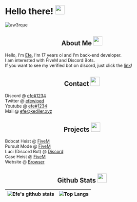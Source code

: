 <h1 align="left">Hello there! <img src = "https://cdn.discordapp.com/emojis/933755928317136907.png?v=1" high="20px" width="30px"></h1>

<img src="https://komarev.com/ghpvc/?username=aw3rque&label=Profile Viewers&color=552b75" alt="aw3rque" />

<div>
    <h2 align="center"> About Me <img src = "https://cdn.discordapp.com/emojis/895594417484873779.png?v=1" high="20px" width="30px"> </h2>
</div>

Hello, I'm [Efe](https://discord.com/users/280696584889696257), I'm 17 years ol and I'm back-end developer.\
I am interested with FiveM and Discord Bots. \
If you want to see my verified bot on discord, just click the [link](https://discord.com/users/412016041749643277)! 

<div>
    <h2 align="center"> Contact <img src = "https://cdn.discordapp.com/emojis/898285949094621245.png?v=1" high="20px" width="30px"> </h2>
</div>

Discord @ [efe#1234](https://discord.com/users/280696584889696257) \
Twitter @ [efewiped](https://twitter.com/efewiped) \
Youtube @ [efe#1234](https://www.youtube.com/channel/UC4a5DMZ_BjZFDios8od7ENQ) \
Mail @ [efe@kediler.xyz](https://www.youtube.com/watch?v=gOWYoO3VHto)

<div>
    <h2 align="center"> Projects <img src = "https://cdn.discordapp.com/emojis/743988189814849627.png?v=1" high="20px" width="30px"> </h2>
</div>

Bobcat Heist @ [FiveM](https://www.youtube.com/watch?v=bU2_4M6BKWA) \
Pursuit Mode @ [FiveM](https://www.youtube.com/watch?v=W1z8NzwDZRI) \
Luci (Discord Bot) @ [Discord](https://top.gg/tr/bot/412016041749643277) \
Case Heist @ [FiveM](https://www.youtube.com/watch?v=e-_AtXqnqEw) \
Website @ [Browser](https://aw3rque.github.io/) 



<div>
    <h2 align="center"> Github Stats <img src = "https://cdn.discordapp.com/emojis/881503652634832896.png?v=1" high="20px" width="30px"> </h2>
</div>

|![Efe's github stats](https://github-readme-stats.vercel.app/api?username=aw3rque&count_private=true&show_icons=true&theme=dracula&disable_animations=true&include_all_commits=true)|![Top Langs](https://github-readme-stats.vercel.app/api/top-langs/?username=aw3rque&theme=dracula&langs_count=10&layout=compact)|
|:-:|:-:|
